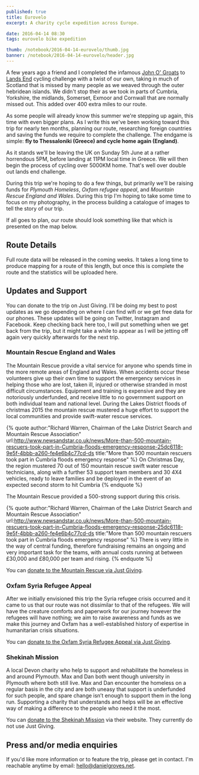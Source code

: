 ```yaml
---
published: true
title: Eurovelo
excerpt: A charity cycle expedition across Europe.

date: 2016-04-14 08:30
tags: eurovelo bike expedition

thumb: /notebook/2016-04-14-eurovelo/thumb.jpg
banner: /notebook/2016-04-14-eurovelo/header.jpg
---
```


A few years ago a friend and I completed the infamous [John O' Groats][jogle1] to [Lands End][jogle2] cycling challenge with a twist of our own, taking in much of Scotland that is missed by many people as we weaved through the outer hebridean islands. We didn't stop their as we took in parts of Cumbria, Yorkshire, the midlands, Somerset, Exmoor and Cornwall that are normally missed out. This added over 400 extra miles to our route.

As some people will already know this summer we're stepping up again, this time with even bigger plans. As I write this we've been working toward this trip for nearly ten months, planning our route, researching foreign countries and saving the funds we require to complete the challenge. The endgame is simple: **fly to Thessaloniki (Greece) and cycle home again (England)**.

As it stands we'll be leaving the UK on Sunday 5th June at a rather horrendous 5PM, before landing at 11PM local time in Greece. We will then begin the process of cycling over 5000KM home. That's well over double out lands end challenge.

During this trip we're hoping to do a few things, but primarily we'll be raising funds for _Plymouth Homeless_, _Oxfam refugee appeal_, and _Mountain Rescue England and Wales_. During this trip I'm hoping to take some time to focus on my photography, in the process building a catalogue of images to tell the story of our trip.

If all goes to plan, our route should look something like that which is presented on the map below.

## Route Details

Full route data will be released in the coming weeks. It takes a long time to produce mapping for a route of this length, but once this is complete the route and the statistics will be uploaded here.

## Updates and Support

You can donate to the trip on Just Giving. I'll be doing my best to post updates as we go depending on where I can find wifi or we get free data for our phones. These updates will be going on Twitter, Instagram and Facebook. Keep checking back here too, I will put something when we get back from the trip, but it might take a while to appear as I will be jetting off again very quickly afterwards for the next trip.

### Mountain Rescue England and Wales

The Mountain Rescue provide a vital service for anyone who spends time in the more remote areas of England and Wales. When accidents occur these volunteers give up their own time to support the emergency services in helping those who are lost, taken ill, injured or otherwise stranded in most difficult circumstances. Equipment and training is expensive and they are notoriously underfunded, and receive little to no government support on both individual team and national level. During the Lakes District floods of christmas 2015 the mountain rescue mustered a huge effort to support the local communities and provide swift-water rescue services.

{% quote author:"Richard Warren, Chairman of the Lake District Search and Mountain Rescue Association" url:http://www.newsandstar.co.uk/news/More-than-500-mountain-rescuers-took-part-in-Cumbria-floods-emergency-response-25dc6118-9e5f-4bbb-a260-fe4e6b4c77cd-ds title:"More than 500 mountain rescuers took part in Cumbria floods emergency response" %}
  On Christmas Day, the region mustered 70 out of 150 mountain rescue swift water rescue technicians, along with a further 53 support team members and 30 4X4 vehicles, ready to leave families and be deployed in the event of an expected second storm to hit Cumbria
{% endquote %}

The Mountain Rescue provided a 500-strong support during this crisis.

{% quote author:"Richard Warren, Chairman of the Lake District Search and Mountain Rescue Association" url:http://www.newsandstar.co.uk/news/More-than-500-mountain-rescuers-took-part-in-Cumbria-floods-emergency-response-25dc6118-9e5f-4bbb-a260-fe4e6b4c77cd-ds title:"More than 500 mountain rescuers took part in Cumbria floods emergency response" %}
  There is very little in the way of central funding, therefore fundraising remains an ongoing and very important task for the teams, with annual costs running at between £30,000 and £80,000 per team and rising.
{% endquote %}

You can [donate to the Mountain Rescue via Just Giving][donate_mrt].

### Oxfam Syria Refugee Appeal

After we initially envisioned this trip the Syria refugee crisis occurred and it came to us that our route was not dissimilar to that of the refugees. We will have the creature comforts and paperwork for our journey however the refugees will have nothing; we aim to raise awareness and funds as we make this journey and Oxfam has a well-established history of expertise in humanitarian crisis situations.

You can [donate to the Oxfam Syria Refugee Appeal via Just Giving][donate_oxfam].

### Shekinah Mission

A local Devon charity who help to support and rehabilitate the homeless in and around Plymouth. Max and Dan both went though university in Plymouth where both still live. Max and Dan encounter the homeless on a regular basis in the city and are both uneasy that support is underfunded for such people, and spare change isn’t enough to support them in the long run. Supporting a charity that understands and helps will be an effective way of making a difference to the people who need it the most.

You can [donate to the Shekinah Mission][donate_shekinah] via their website. They currently do not use Just Giving.

## Press and/or media enquiries

If you'd like more information or to feature the trip, please get in contact. I'm reachable anytime by email: <hello@danielgroves.net>.

[donate_mrt]: https://www.justgiving.com/Eurovelo16 "Donate to the Mountain Rescue"
[donate_oxfam]: https://www.justgiving.com/Eurovelo16a "Donate to Oxfam"
[donate_shekinah]: http://www.shekinahmission.co.uk/raising-money/ "Donate to the Shekinah Mission"

[jogle1]: /adventures-photography/2014/11/JOGLE/ "John O' Groats to Lands End Part 1"
[jogle2]: /adventures-photography/2014/12/JOGLE-2/ "John O' Groats to Lands End Part 2"
